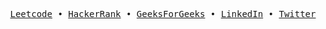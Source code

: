 <p align="center">
  <samp>
    <a href="https://www.leetcode.com/neyhere07">Leetcode</a> •
<a href="https://www.hackerrank.com/nyananayak27">HackerRank</a> •
<a href="https://auth.geeksforgeeks.org/user/nyananaxr18">GeeksForGeeks</a> •
    <a href="https://linkedin.com/in/neyhere07">LinkedIn</a> •
    <a href="https://twitter.com/neyna1027">Twitter</a>
  </samp>
</p>
